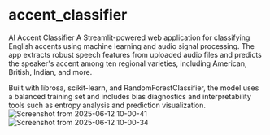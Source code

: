 # accent_classifier
AI Accent Classifier
A Streamlit-powered web application for classifying English accents using machine learning and audio signal processing. The app extracts robust speech features from uploaded audio files and predicts the speaker's accent among ten regional varieties, including American, British, Indian, and more.

Built with librosa, scikit-learn, and RandomForestClassifier, the model uses a balanced training set and includes bias diagnostics and interpretability tools such as entropy analysis and prediction visualization.
![Screenshot from 2025-06-12 10-00-41](https://github.com/user-attachments/assets/c19643aa-a553-4a46-89b6-c29d21f8980e)
![Screenshot from 2025-06-12 10-00-34](https://github.com/user-attachments/assets/0de40ffd-ea88-4645-a9f2-f2fa4579e762)
